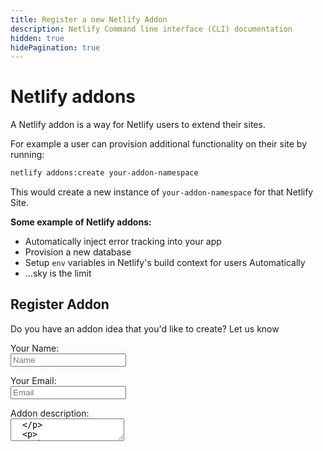 ```yaml
---
title: Register a new Netlify Addon
description: Netlify Command line interface (CLI) documentation
hidden: true
hidePagination: true
---
```


# Netlify addons

A Netlify addon is a way for Netlify users to extend their sites.

For example a user can provision additional functionality on their site by running:

```bash
netlify addons:create your-addon-namespace
```

This would create a new instance of `your-addon-namespace` for that Netlify Site.

**Some example of Netlify addons:**

- Automatically inject error tracking into your app
- Provision a new database
- Setup `env` variables in Netlify's build context for users Automatically
- ...sky is the limit

## Register Addon

Do you have an addon idea that you'd like to create? Let us know

<form name="register-addon" action="/register-addon-thanks" method="post" data-netlify="true">
  <input type="hidden" name="form-name" value="register-addon" />
  <p>
    <div>
      <label>Your Name:</label>
    </div>
    <input
      type="text"
      name="name"
      placeholder='Name'
      style={{
        width: 300,
        padding: 10,
        border: '2px solid',
        fontSize: '16px',
        marginTop: '5px'
      }}
    />
  </p>
  <p>
    <div>
      <label>Your Email:</label>
    </div>
    <input
      type="email"
      name="email"
      placeholder='Email'
      style={{
        width: 300,
        padding: 10,
        border: '2px solid',
        fontSize: '16px',
        marginTop: '5px'
      }}
    />
  </p>
  <p>
    <div>
      <label>Addon description:</label>
    </div>
    <textarea name="addon-description"
      style={{
        width: 400,
        height: 120,
        padding: 10,
        marginTop: 5,
        border: '2px solid',
        fontSize: '16px',
      }}
      placeholder='Tell us a little bit more about your addon'
    />
  </p>
  <p>
    <button type="submit" style={{
        padding: '11px 20px',
        background: 'white',
        border: '2px solid black',
        fontSize: '20px',
        cursor: 'pointer'
      }}>
      Request Addon Registration
    </button>
  </p>
</form>
